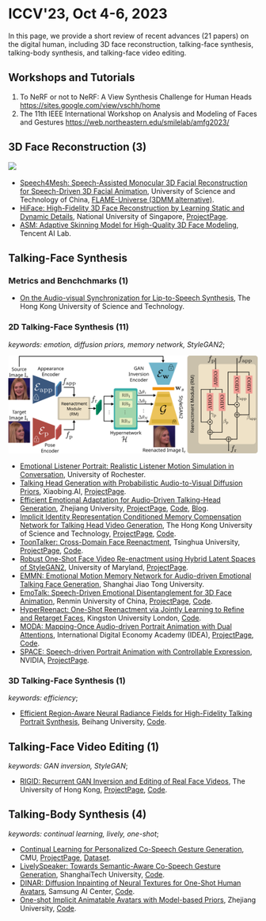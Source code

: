 # ICCV'23, Oct 4-6, 2023
In this page, we provide a short review of recent advances (21 papers) on the digital human, including 3D face reconstruction, talking-face synthesis, talking-body synthesis, and talking-face video editing.

## Workshops and Tutorials
1. To NeRF or not to NeRF: 
A View Synthesis Challenge for Human Heads https://sites.google.com/view/vschh/home
2. The 11th IEEE International Workshop on Analysis and Modeling of Faces and Gestures https://web.northeastern.edu/smilelab/amfg2023/
## 3D Face Reconstruction (3)

![](https://project-hiface.github.io/img/detail.gif)

<!-- <video src='https://project-hiface.github.io/video/video_demo.mp4' width=/> -->

- [Speech4Mesh: Speech-Assisted Monocular 3D Facial Reconstruction for Speech-Driven 3D Facial Animation](https://openaccess.thecvf.com/content/ICCV2023/papers/He_Speech4Mesh_Speech-Assisted_Monocular_3D_Facial_Reconstruction_for_Speech-Driven_3D_Facial_ICCV_2023_paper.pdf), University of Science and Technology of China, [FLAME-Universe (3DMM alternative)](https://github.com/TimoBolkart/FLAME-Universe).
- [HiFace: High-Fidelity 3D Face Reconstruction by
Learning Static and Dynamic Details](https://openaccess.thecvf.com/content/ICCV2023/papers/Chai_HiFace_High-Fidelity_3D_Face_Reconstruction_by_Learning_Static_and_Dynamic_ICCV_2023_paper.pdf), National University of Singapore, [ProjectPage](https://project-hiface.github.io/). 
- [ASM: Adaptive Skinning Model for High-Quality 3D Face Modeling](https://openaccess.thecvf.com/content/ICCV2023/papers/Yang_ASM_Adaptive_Skinning_Model_for_High-Quality_3D_Face_Modeling_ICCV_2023_paper.pdf), Tencent AI Lab.
## Talking-Face Synthesis

### Metrics and Benchchmarks (1)
- [On the Audio-visual Synchronization for Lip-to-Speech Synthesis](https://openaccess.thecvf.com/content/ICCV2023/papers/Niu_On_the_Audio-visual_Synchronization_for_Lip-to-Speech_Synthesis_ICCV_2023_paper.pdf), The Hong Kong University of Science and Technology.

### 2D Talking-Face Synthesis (11)
*keywords: emotion, diffusion priors, memory network, StyleGAN2*;

![](https://github.com/StelaBou/HyperReenact/raw/master/images/architecture.png)

- [Emotional Listener Portrait: Realistic Listener Motion Simulation in Conversation](https://openaccess.thecvf.com/content/ICCV2023/html/Song_Emotional_Listener_Portrait_Neural_Listener_Head_Generation_with_Emotion_ICCV_2023_paper.html), University of Rochester.​
- [Talking Head Generation with Probabilistic Audio-to-Visual Diffusion Priors](https://openaccess.thecvf.com/content/ICCV2023/html/Yu_Talking_Head_Generation_with_Probabilistic_Audio-to-Visual_Diffusion_Priors_ICCV_2023_paper.html), Xiaobing.AI, [ProjectPage](https://zxyin.github.io/TH-PAD/).​
- [Efficient Emotional Adaptation for Audio-Driven Talking-Head Generation](https://openaccess.thecvf.com/content/ICCV2023/papers/Gan_Efficient_Emotional_Adaptation_for_Audio-Driven_Talking-Head_Generation_ICCV_2023_paper.pdf), Zhejiang University, [ProjectPage](https://yuangan.github.io/eat/), [Code](https://github.com/yuangan/EAT_code), [Blog](https://zhuanlan.zhihu.com/p/658569026).​
- [Implicit Identity Representation Conditioned Memory Compensation Network for Talking Head Video Generation](https://openaccess.thecvf.com/content/ICCV2023/papers/Hong_Implicit_Identity_Representation_Conditioned_Memory_Compensation_Network_for_Talking_Head_ICCV_2023_paper.pdf), The Hong Kong University of Science and Technology, [ProjectPage](https://harlanhong.github.io/publications/mcnet.html), [Code](https://github.com/harlanhong/ICCV2023-MCNET).​
- [ToonTalker: Cross-Domain Face Reenactment](https://openaccess.thecvf.com/content/ICCV2023/papers/Gong_ToonTalker_Cross-Domain_Face_Reenactment_ICCV_2023_paper.pdf), Tsinghua University, [ProjectPage](https://opentalker.github.io/ToonTalker/), [Code](https://github.com/yuanygong/ToonTalker).​
- [Robust One-Shot Face Video Re-enactment using Hybrid Latent Spaces of StyleGAN2](https://openaccess.thecvf.com/content/ICCV2023/papers/Oorloff_Robust_One-Shot_Face_Video_Re-enactment_using_Hybrid_Latent_Spaces_of_ICCV_2023_paper.pdf), University of Maryland, [ProjectPage](https://trevineoorloff.github.io/FaceVideoReenactment_HybridLatents.io/).
- [EMMN: Emotional Motion Memory Network for Audio-driven Emotional Talking Face Generation](https://openaccess.thecvf.com/content/ICCV2023/papers/Tan_EMMN_Emotional_Motion_Memory_Network_for_Audio-driven_Emotional_Talking_Face_ICCV_2023_paper.pdf), Shanghai Jiao Tong University.
- [EmoTalk: Speech-Driven Emotional Disentanglement for 3D Face Animation](https://openaccess.thecvf.com/content/ICCV2023/papers/Peng_EmoTalk_Speech-Driven_Emotional_Disentanglement_for_3D_Face_Animation_ICCV_2023_paper.pdf), Renmin University of China, [ProjectPage](https://ziqiaopeng.github.io/emotalk/), [Code](https://github.com/psyai-net/EmoTalk_release).
- [HyperReenact: One-Shot Reenactment via Jointly Learning to Refine and
Retarget Faces](https://openaccess.thecvf.com/content/ICCV2023/papers/Bounareli_HyperReenact_One-Shot_Reenactment_via_Jointly_Learning_to_Refine_and_Retarget_ICCV_2023_paper.pdf), Kingston University London, [Code](https://github.com/StelaBou/HyperReenact).
- [MODA: Mapping-Once Audio-driven Portrait Animation with Dual Attentions](https://openaccess.thecvf.com/content/ICCV2023/papers/Liu_MODA_Mapping-Once_Audio-driven_Portrait_Animation_with_Dual_Attentions_ICCV_2023_paper.pdf), International Digital Economy Academy (IDEA), [ProjectPage](https://liuyunfei.net/projects/iccv23-moda/), [Code](https://github.com/DreamtaleCore/MODA).
- [SPACE: Speech-driven Portrait Animation with Controllable Expression](https://openaccess.thecvf.com/content/ICCV2023/papers/Gururani_SPACE_Speech-driven_Portrait_Animation_with_Controllable_Expression_ICCV_2023_paper.pdf), NVIDIA, [ProjectPage](https://research.nvidia.com/labs/dir/space/).
### 3D Talking-Face Synthesis (1)
*keywords: efficiency*;

- [Efficient Region-Aware Neural Radiance Fields for High-Fidelity Talking Portrait Synthesis](https://openaccess.thecvf.com/content/ICCV2023/html/Li_Efficient_Region-Aware_Neural_Radiance_Fields_for_High-Fidelity_Talking_Portrait_Synthesis_ICCV_2023_paper.html), Beihang University, [Code](https://github.com/Fictionarry/ER-NeRF).

## Talking-Face Video Editing (1)

*keywords: GAN inversion, StyleGAN*;

- [RIGID: Recurrent GAN Inversion and Editing of Real Face Videos](https://openaccess.thecvf.com/content/ICCV2023/papers/Xu_RIGID_Recurrent_GAN_Inversion_and_Editing_of_Real_Face_Videos_ICCV_2023_paper.pdf), The University of Hong Kong, [ProjectPage](https://cnnlstm.github.io/RIGID/), [Code](https://github.com/cnnlstm/RIGID).

## Talking-Body Synthesis (4)

*keywords: continual learning, lively, one-shot*;

- [Continual Learning for Personalized Co-Speech Gesture Generation](https://openaccess.thecvf.com/content/ICCV2023/html/Ahuja_Continual_Learning_for_Personalized_Co-speech_Gesture_Generation_ICCV_2023_paper.html), CMU, [ProjectPage](https://chahuja.com/cdiffgan/), [Dataset](https://chahuja.com/pats/).​
- [LivelySpeaker: Towards Semantic-Aware Co-Speech Gesture Generation](https://openaccess.thecvf.com/content/ICCV2023/html/Zhi_LivelySpeaker_Towards_Semantic-Aware_Co-Speech_Gesture_Generation_ICCV_2023_paper.html), ShanghaiTech University, [Code](https://github.com/zyhbili/LivelySpeaker). ​
- [DINAR: Diffusion Inpainting of Neural Textures for One-Shot Human Avatars](https://openaccess.thecvf.com/content/ICCV2023/html/Svitov_DINAR_Diffusion_Inpainting_of_Neural_Textures_for_One-Shot_Human_Avatars_ICCV_2023_paper.html), Samsung AI Center, [Code](https://github.com/SamsungLabs/DINAR).​
- [One-shot Implicit Animatable Avatars with Model-based Priors](https://openaccess.thecvf.com/content/ICCV2023/html/Huang_One-shot_Implicit_Animatable_Avatars_with_Model-based_Priors_ICCV_2023_paper.html), Zhejiang University, [Code](https://github.com/huangyangyi/ELICIT).
